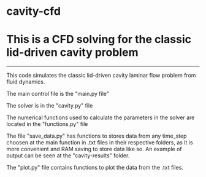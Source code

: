 # cavity-cfd

# This is a CFD solving for the classic lid-driven cavity problem
---

This code simulates the classic lid-driven cavity laminar flow problem from fluid dynamics.

The main control file is the "main.py file"

The solver is in the "cavity.py" file

The numerical functions used to calculate the parameters in the solver are located in the "functions.py" file

The file "save_data.py" has functions to stores data from any time_step choosen at the main function in .txt files in their respective folders, as it is more convenient and RAM saving to store data like so. An example of output can be seen at the "cavity-results" folder.

The "plot.py" file contains functions to plot the data from the .txt files.
